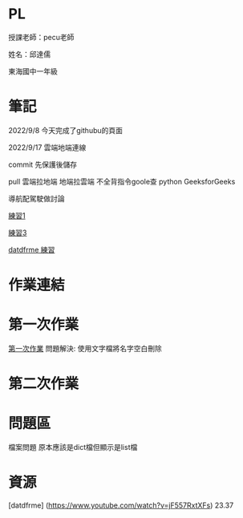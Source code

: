 # PL
授課老師：pecu老師

姓名：邱達儒

東海國中一年級

# 筆記
2022/9/8
今天完成了githubu的頁面

2022/9/17
雲端地端連線

commit 先保護後儲存

pull 雲端拉地端 地端拉雲端
不全背指令goole查  python GeeksforGeeks

導航配駕駛做討論

[練習1](https://github.com/QiuDaru/PL/blob/main/python01.ipynb)

[練習3](https://github.com/QiuDaru/PL/blob/main/%E7%B7%B4%E7%BF%923.ipynb)

[datdfrme 練習](https://github.com/QiuDaru/PL/blob/main/ds%E7%B7%B4%E7%BF%92.ipynb)

# 作業連結
# 第一次作業
[第一次作業](https://github.com/QiuDaru/PL/blob/main/%E7%AC%AC%E4%B8%80%E5%80%8B%E4%BD%9C%E6%A5%AD.ipynb)
問題解決: 使用文字檔將名字空白刪除
# 第二次作業
# 問題區
檔案問題 原本應該是dict檔但顯示是list檔


# 資源

[datdfrme]  (https://www.youtube.com/watch?v=jF557RxtXFs)  23.37
